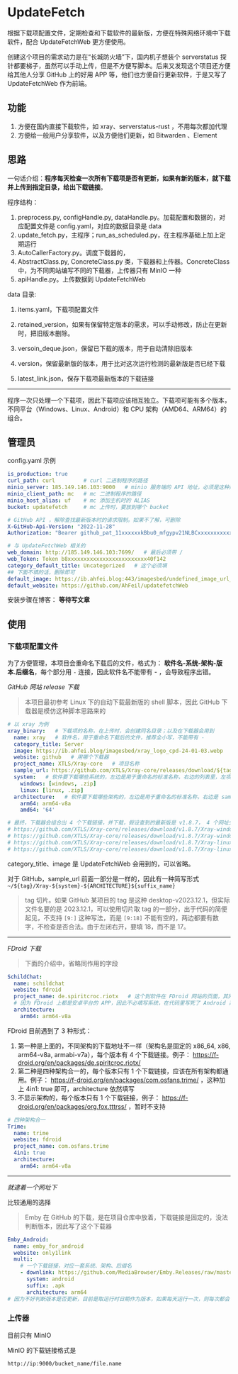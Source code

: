 # UpdateFetch

根据下载项配置文件，定期检查和下载软件的最新版，方便在特殊网络环境中下载软件，配合 UpdateFetchWeb 更方便使用。

创建这个项目的需求动力是在“长城防火墙”下，国内机子想装个 serverstatus 探针都要梯子，虽然可以手动上传，但是不方便写脚本。后来又发现这个项目还方便给其他人分享 GitHub 上的好用 APP 等，他们也方便自行更新软件，于是又写了 UpdateFetchWeb 作为前端。


## 功能

1. 方便在国内直接下载软件，如 xray、serverstatus-rust ，不用每次都加代理
2. 方便给一般用户分享软件，以及方便他们更新，如 Bitwarden 、Element


## 思路


一句话介绍：**程序每天检查一次所有下载项是否有更新，如果有新的版本，就下载并上传到指定目录，给出下载链接**。


程序结构：
1. preprocess.py, configHandle.py, dataHandle.py。加载配置和数据的，对应配置文件是 config.yaml，对应的数据目录是 data
2. update_fetch.py，主程序；run_as_scheduled.py，在主程序基础上加上定期运行
3. AutoCallerFactory.py。调度下载器的，
4. AbstractClass.py, ConcreteClass.py 类，下载器和上传器。ConcreteClass 中，为不同网站编写不同的下载器，上传器只有 MinIO 一种
5. apiHandle.py。上传数据到 UpdateFetchWeb


data 目录:
1. items.yaml，下载项配置文件
2. retained_version，如果有保留特定版本的需求，可以手动修改，防止在更新时，把旧版本删除。

3. versoin_deque.json，保留已下载的版本，用于自动清除旧版本
4. version，保留最新版的版本，用于比对这次运行检测的最新版是否已经下载
5. latest_link.json，保存下载项最新版本的下载链接

---


程序一次只处理一个下载项，因此下载项应该相互独立。下载项可能有多个版本，不同平台（Windows、Linux、Android）和 CPU 架构（AMD64、ARM64）的组合。


## 管理员


config.yaml 示例

```yaml
is_production: true
curl_path: curl         # curl 二进制程序的路径
minio_server: 185.149.146.103:9000   # minio 服务端的 API 地址，必须是这种形式，可以用域名，但不能带 http 
minio_client_path: mc   # mc 二进制程序的路径
minio_host_alias: uf    # mc 添加主机时的 ALIAS
bucket: updatefetch     # mc 上传时，要放到哪个 bucket

# GitHub API ，解除查找最新版本时的请求限制。如果不了解，可删除
X-GitHub-Api-Version: "2022-11-28"
Authorization: "Bearer github_pat_11xxxxxxkBbu0_mfgypv21NLBCxxxxxxxxxxxxxxxxxxxxxxxxxxxxxbQTWJA1"

# 与 UpdateFetchWeb 相关的
web_domain: http://185.149.146.103:7699/   # 最后必须带 /
web_Token: Token b8xxxxxxxxxxxxxxxxxxxxxxxxx40f142
category_default_title: Uncategorized   # 这个必须填
## 下面不填的话，删除即可
default_image: https://ib.ahfei.blog:443/imagesbed/undefined_image_url_200-24-01-05.webp
default_website: https://github.com/AhFeil/updatefetchWeb
```


安装步骤在博客： **等待写文章**


## 使用




### 下载项配置文件


为了方便管理，本项目会重命名下载后的文件，格式为： **软件名-系统-架构-版本.后缀名**，每个部分用 `-` 连接，因此软件名不能带有 - ，会导致程序出错。


*GitHub 网站 release 下载*

> 本项目最初参考 Linux 下的自动下载最新版的 shell 脚本，因此 GitHub 下载器是模仿这种脚本思路来的


```yaml
# 以 xray 为例
xray_binary:   # 下载项的名称，在上传时，会创建同名目录；以及在下载器会用到
  name: xray   # 软件名，用于重命名下载后的文件，推荐全小写，不能带有 - 
  category_title: Server
  image: https://ib.ahfei.blog/imagesbed/xray_logo_cpd-24-01-03.webp
  website: github   # 用哪个下载器
  project_name: XTLS/Xray-core   # 项目名称
  sample_url: https://github.com/XTLS/Xray-core/releases/download/${tag}/Xray-${system}-${ARCHITECTURE}${suffix_name}   # release 中的下载链接，${} 包裹的在下载时会被替换成实际值
  system:   # 软件要下载哪些系统的，左边是用于重命名的标准名称，右边的列表里，左项是 sample_url 中应该实际填写的，右边是对应的后缀名
    windows: [windows, .zip]
    linux: [linux, .zip]
  architecture:   # 软件要下载哪些架构的，左边是用于重命名的标准名称，右边是 sample_url 中应该实际填写的
    arm64: arm64-v8a
    amd64: '64'

# 最终，下载器会组合出 4 个下载链接，并下载，假设查到的最新版是 v1.8.7， 4 个网址分别是
# https://github.com/XTLS/Xray-core/releases/download/v1.8.7/Xray-windows-arm64-v8a.zip
# https://github.com/XTLS/Xray-core/releases/download/v1.8.7/Xray-windows-64.zip
# https://github.com/XTLS/Xray-core/releases/download/v1.8.7/Xray-linux-arm64-v8a.zip
# https://github.com/XTLS/Xray-core/releases/download/v1.8.7/Xray-linux-64.zip
```

category_title、image 是 UpdateFetchWeb 会用到的，可以省略。

对于 GitHub，sample_url 前面一部分是一样的，因此有一种简写形式 `~/${tag}/Xray-${system}-${ARCHITECTURE}${suffix_name}`


> tag 切片。如果 GitHub 某项目的 tag 是这种 desktop-v2023.12.1，但实际文件名要的是 2023.12.1，可以使用切片取 tag 的一部分，出于代码的简便起见，不支持 `[9:]` 这种写法，而是 `[9:18]` 不能有空的，两边都要有数字，不检查是否合法。由于左闭右开，要填 18，而不是 17。


---

*FDroid 下载*

> 下面的介绍中，省略同作用的字段

```yaml
SchildChat:
  name: schildchat
  website: fdroid
  project_name: de.spiritcroc.riotx   # 这个到软件在 FDroid 网站的页面，其网址最后一部分就是
  # 因为 FDroid 上都是安卓平台的 APP，因此不必填写系统，在代码里写死了 Android 系统
  architecture:
    arm64: arm64-v8a
```

FDroid 目前遇到了 3 种形式：
1. 第一种是上面的，不同架构的下载地址不一样（架构名是固定的 x86_64, x86, arm64-v8a, armabi-v7a），每个版本有 4 个下载链接。例子： https://f-droid.org/en/packages/de.spiritcroc.riotx/
2. 第二种是四种架构合一的，每个版本只有 1 个下载链接，应该在所有架构都通用。例子： https://f-droid.org/en/packages/com.osfans.trime/ ，这种加上 4in1: true 即可，architecture 依然填写
3. 不显示架构的，每个版本只有 1 个下载链接，例子： https://f-droid.org/en/packages/org.fox.tttrss/ ，暂时不支持

```yaml
# 四种架构合一
Trime:
  name: trime
  website: fdroid
  project_name: com.osfans.trime
  4in1: true
  architecture:
    arm64: arm64-v8a
```

---

*就逮着一个网址下*

比较通用的选择

> Emby 在 GitHub 的下载，是在项目仓库中放着，下载链接是固定的，没法判断版本，因此写了这个下载器

```yaml
Emby_Android:
  name: emby_for_android
  website: only1link
  multi:
    # 一个下载链接，对应一套系统、架构、后缀名
    - downlink: https://github.com/MediaBrowser/Emby.Releases/raw/master/android/emby-android-google-arm64-v8a-release.apk
      system: android
      suffix: .apk
      architecture: arm64
# 因为不好判断版本是否更新，目前是取运行时日期作为版本，如果每天运行一次，则每次都会下载
```


### 上传器


目前只有 MinIO


MinIO 的下载链接格式是

```
http://ip:9000/bucket_name/file.name
```


